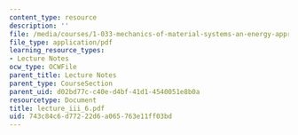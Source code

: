 ```yaml
---
content_type: resource
description: ''
file: /media/courses/1-033-mechanics-of-material-systems-an-energy-approach-fall-2003/743c84c6d77222d6a065763e11ff03bd_lecture_iii_6.pdf
file_type: application/pdf
learning_resource_types:
- Lecture Notes
ocw_type: OCWFile
parent_title: Lecture Notes
parent_type: CourseSection
parent_uid: d02bd77c-c40e-d4bf-41d1-4540051e8b0a
resourcetype: Document
title: lecture_iii_6.pdf
uid: 743c84c6-d772-22d6-a065-763e11ff03bd
---
```

